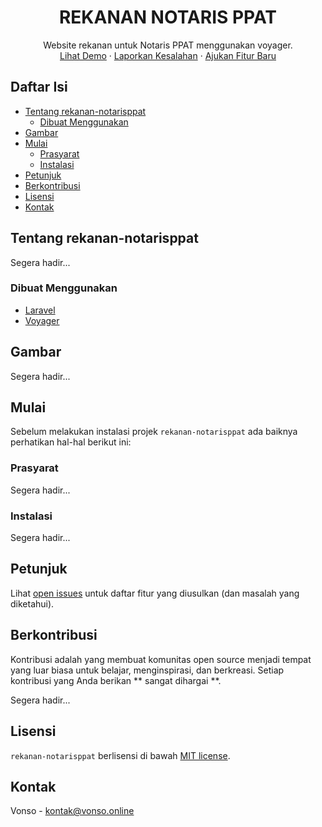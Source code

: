 <p align="center">
  <h1 align="center">
      REKANAN NOTARIS PPAT
  </h1>
  
  <p align="center">
    Website rekanan untuk Notaris PPAT menggunakan voyager.
    <br />
    <a href="https://github.com/vreedom-base/perpuskita">Lihat Demo</a>
    ·
    <a href="https://github.com/vreedom-base/perpuskita/issues">Laporkan Kesalahan</a>
    ·
    <a href="https://github.com/vreedom-base/perpuskita/issues">Ajukan Fitur Baru</a>
  </p>
</p>

## Daftar Isi

* [Tentang rekanan-notarisppat](#tentang-rekanan-notarisppat)
  * [Dibuat Menggunakan](#dibuat-menggunakan)
* [Gambar](#gambar)
* [Mulai](#mulai)
  * [Prasyarat](#prasyarat)
  * [Instalasi](#instalasi)
* [Petunjuk](#petunjuk)
* [Berkontribusi](#berkontribusi)
* [Lisensi](#lisensi)
* [Kontak](#kontak)

## Tentang rekanan-notarisppat

Segera hadir...

### Dibuat Menggunakan
* [Laravel](https://laravel.com/)
* [Voyager](https://github.com/the-control-group/voyager)

## Gambar

Segera hadir...

## Mulai

Sebelum melakukan instalasi projek `rekanan-notarisppat` ada baiknya perhatikan hal-hal berikut ini:

### Prasyarat

Segera hadir...

### Instalasi

Segera hadir...

## Petunjuk

Lihat [open issues](https://github.com/vreedom-base/rekanan-notarisppat/issues) untuk daftar fitur yang diusulkan (dan masalah yang diketahui).

## Berkontribusi

Kontribusi adalah yang membuat komunitas open source menjadi tempat yang luar biasa untuk belajar, menginspirasi, dan berkreasi. Setiap kontribusi yang Anda berikan ** sangat dihargai **.

Segera hadir...

## Lisensi

`rekanan-notarisppat` berlisensi di bawah [MIT license](https://opensource.org/licenses/MIT).

## Kontak

Vonso - kontak@vonso.online

